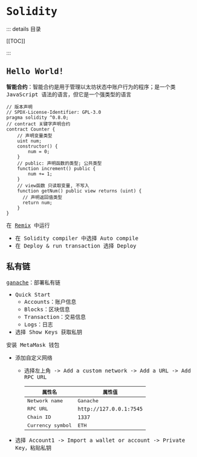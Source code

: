 # <samp>Solidity</samp>

::: details <samp>目录</samp>

[[TOC]]

:::

## <samp>Hello World!</samp>

<samp>**智能合约**：智能合约是用于管理以太坊状态中账户行为的程序；是一个类 JavaScript 语法的语言，但它是一个强类型的语言</samp>

```solidity
// 版本声明
// SPDX-License-Identifier: GPL-3.0
pragma solidity ^0.8.0;
// contract 关键字声明合约
contract Counter {
    // 声明变量类型
    uint num;
    constructor() {
        num = 0;
    }
    // public: 声明函数的类型; 公共类型
    function increment() public {
        num += 1;
    }
    // view函数 只读取变量, 不写入
    function getNum() public view returns (uint) {
      // 声明返回值类型
      return num;
    }
}
```

<samp>在 [Remix](https://remix.ethereum.org/) 中运行</samp>

- <samp>在 Solidity compiler 中选择 Auto compile</samp>
- <samp>在 Deploy & run transaction 选择 Deploy</samp>

## <samp>私有链</samp>

<samp>[ganache](https://archive.trufflesuite.com/ganache/)：部署私有链</samp>

- <samp>Quick Start</samp>
  - <samp>Accounts：账户信息</samp>
  - <samp>Blocks：区块信息</samp>
  - <samp>Transaction：交易信息</samp>
  - <samp>Logs：日志</samp>
- <samp>选择 Show Keys 获取私钥</samp>

<samp>安装 MetaMask 钱包</samp>

- <samp>添加自定义网络</samp>

  - <samp>选择左上角 -> Add a custom network -> Add a URL -> Add RPC URL</samp>

    | <samp>属性名</samp>          | <samp>属性值</samp>     |
    | ---------------------------- | ----------------------- |
    | <samp>Network name</samp>    | <samp>Ganache</samp>    |
    | <samp>RPC URL</samp>         | `http://127.0.0.1:7545` |
    | <samp>Chain ID</samp>        | `1337`                  |
    | <samp>Currency symbol</samp> | <samp>ETH</samp>        |

- <samp>选择 Account1 -> Import a wallet or account -> Private Key，粘贴私钥</samp>
